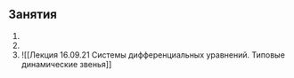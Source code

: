 
## Занятия
1. 
2. 
3. ![[Лекция 16.09.21 Системы дифференциальных уравнений. Типовые динамические звенья]]